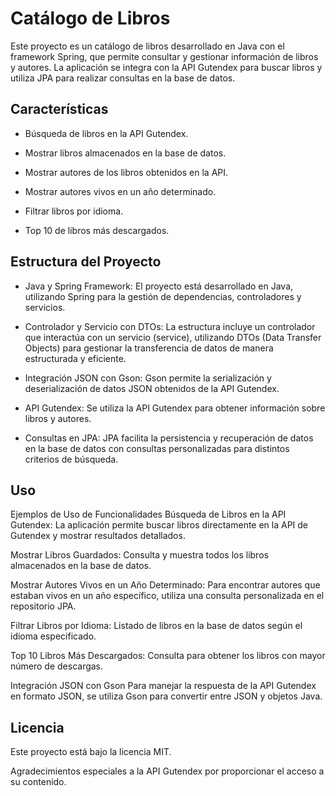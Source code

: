 
# Catálogo de Libros

Este proyecto es un catálogo de libros desarrollado en Java con el framework Spring, que permite consultar y gestionar información de libros y autores. La aplicación se integra con la API Gutendex para buscar libros y utiliza JPA para realizar consultas en la base de datos.


## Características
* Búsqueda de libros en la API Gutendex.

* Mostrar libros almacenados en la base de datos. 

* Mostrar autores de los libros obtenidos en la API. 

* Mostrar autores vivos en un año determinado. 

* Filtrar libros por idioma. 

* Top 10 de libros más descargados.
## Estructura del Proyecto
* Java y Spring Framework: El proyecto está desarrollado en Java, utilizando Spring para la gestión de dependencias, controladores y servicios.

* Controlador y Servicio con DTOs: La estructura incluye un controlador que interactúa con un servicio (service), utilizando DTOs (Data Transfer Objects) para gestionar la transferencia de datos de manera estructurada y eficiente.

* Integración JSON con Gson: Gson permite la serialización y deserialización de datos JSON obtenidos de la API Gutendex.

* API Gutendex: Se utiliza la API Gutendex para obtener información sobre libros y autores.

* Consultas en JPA: JPA facilita la persistencia y recuperación de datos en la base de datos con consultas personalizadas para distintos criterios de búsqueda.
## Uso
Ejemplos de Uso de Funcionalidades Búsqueda de Libros en la API Gutendex: La aplicación permite buscar libros directamente en la API de Gutendex y mostrar resultados detallados.

Mostrar Libros Guardados: Consulta y muestra todos los libros almacenados en la base de datos.

Mostrar Autores Vivos en un Año Determinado: Para encontrar autores que estaban vivos en un año específico, utiliza una consulta personalizada en el repositorio JPA.

Filtrar Libros por Idioma: Listado de libros en la base de datos según el idioma especificado.

Top 10 Libros Más Descargados: Consulta para obtener los libros con mayor número de descargas.

Integración JSON con Gson Para manejar la respuesta de la API Gutendex en formato JSON, se utiliza Gson para convertir entre JSON y objetos Java.
## Licencia
Este proyecto está bajo la licencia MIT.

Agradecimientos especiales a la API Gutendex por proporcionar el acceso a su contenido.
